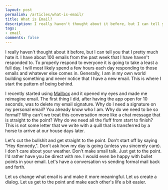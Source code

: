 ```yaml
---
layout: post
permalink: /articles/what-is-email/
title: What is Email?
description: I really haven't thought about it before, but I can tell you that I pretty much hate it. I have about 100 emails from the past week that I have haven't responded to.
tags:
- email
comments: false
---
```


<p>I really haven't thought about it before, but I can tell you that I pretty much hate it. I have about 100 emails from the past week that I have haven't responded to. To properly respond to everyone it is going to take a least a full day. I will most likely spend a few hours each day responding to those emails and whatever else comes in. Generally, I am in my own world building something and never notice that I have a new email. This is where I start the pattern of being behind.</p>
<p>I recently started using <a href="http://www.mailboxapp.com">Mailbox</a> and it opened my eyes and made me reimagine email. The first thing I did, after having the app open for 10 seconds, was to delete my email signature. Why do I need a signature on my personal email? You already know who I am. Why do we need to be so formal? Why can't we treat this conversation more like a chat message that is straight to the point? Why do we need all the fluff from start to finish? This is not some letter that we write with a quill that is transferred by a horse to arrive at our house days later.</p>
<p>Let's cut the bullshit and get straight to the point. Don't start off by saying "Hey Kennedy,". Don't ask how my day is going (unless you sincerely care). I don't care about your weather. Don't make small talk. Just get to the point. I'd rather have you be direct with me. I would even be happy with bullet points in your email. Let's have a conversation vs sending formal mail back and forth.</p>
<p>Let us change what email is and make it more meaningful. Let us create a dialog. Let us get to the point and make each other's life a bit easier.</p>
